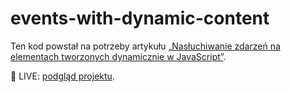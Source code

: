 # events-with-dynamic-content

Ten kod powstał na potrzeby artykułu [„Nasłuchiwanie zdarzeń na elementach tworzonych dynamicznie w JavaScript”](https://devmentor.pl/b/nasluchiwanie-zdarzen-na-elementach-tworzonych-dynamicznie-w-javascript). 

🎯 LIVE: [podgląd projektu](https://devmentor-pl.github.io/events-with-dynamic-content/).
